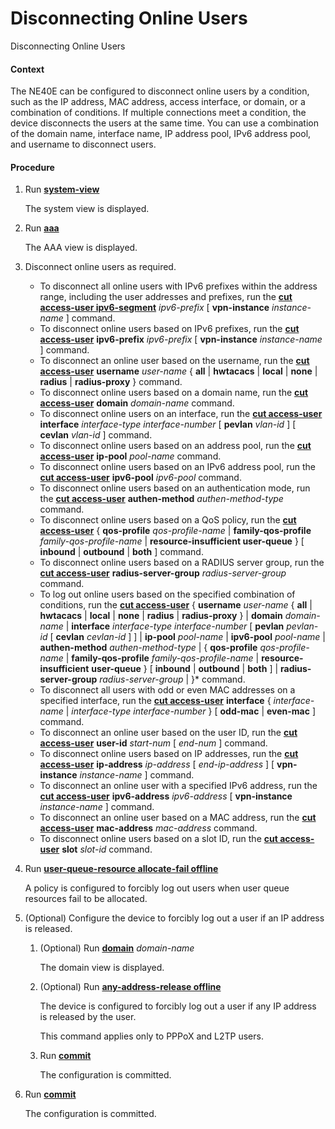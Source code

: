 Disconnecting Online Users
==========================

Disconnecting Online Users

#### Context

The NE40E can be configured to disconnect online users by a condition, such as the IP address, MAC address, access interface, or domain, or a combination of conditions. If multiple connections meet a condition, the device disconnects the users at the same time. You can use a combination of the domain name, interface name, IP address pool, IPv6 address pool, and username to disconnect users.


#### Procedure

1. Run [**system-view**](cmdqueryname=system-view)
   
   
   
   The system view is displayed.
2. Run [**aaa**](cmdqueryname=aaa)
   
   
   
   The AAA view is displayed.
3. Disconnect online users as required.
   
   
   * To disconnect all online users with IPv6 prefixes within the address range, including the user addresses and prefixes, run the [**cut access-user ipv6-segment**](cmdqueryname=cut+access-user+ipv6-segment) *ipv6-prefix* [ **vpn-instance** *instance-name* ] command.
   * To disconnect online users based on IPv6 prefixes, run the [**cut access-user**](cmdqueryname=cut+access-user) **ipv6-prefix** *ipv6-prefix* [ **vpn-instance** *instance-name* ] command.
   * To disconnect an online user based on the username, run the [**cut access-user**](cmdqueryname=cut+access-user) **username** *user-name* { **all** | **hwtacacs** | **local** | **none** | **radius** | **radius-proxy** } command.
   * To disconnect online users based on a domain name, run the [**cut access-user**](cmdqueryname=cut+access-user) **domain** *domain-name* command.
   * To disconnect online users on an interface, run the [**cut access-user**](cmdqueryname=cut+access-user) **interface** *interface-type interface-number* [ **pevlan** *vlan-id* ] [ **cevlan** *vlan-id* ] command.
   * To disconnect online users based on an address pool, run the [**cut access-user**](cmdqueryname=cut+access-user) **ip-pool** *pool-name* command.
   * To disconnect online users based on an IPv6 address pool, run the [**cut access-user**](cmdqueryname=cut+access-user) **ipv6-pool** *ipv6-pool* command.
   * To disconnect online users based on an authentication mode, run the [**cut access-user**](cmdqueryname=cut+access-user) **authen-method** *authen-method-type* command.
   * To disconnect online users based on a QoS policy, run the [**cut access-user**](cmdqueryname=cut+access-user) { **qos-profile** *qos-profile-name* | **family-qos-profile** *family-qos-profile-name* | **resource-insufficient user-queue** } [ **inbound** | **outbound** | **both** ] command.
   * To disconnect online users based on a RADIUS server group, run the [**cut access-user**](cmdqueryname=cut+access-user) **radius-server-group** *radius-server-group* command.
   * To log out online users based on the specified combination of conditions, run the [**cut access-user**](cmdqueryname=cut+access-user) { **username** *user-name* { **all** | **hwtacacs** | **local** | **none** | **radius** | **radius-proxy** } | **domain** *domain-name* | **interface** *interface-type interface-number* [ **pevlan** *pevlan-id* [ **cevlan** *cevlan-id* ] ] | **ip-pool** *pool-name* | **ipv6-pool** *pool-name* | **authen-method** *authen-method-type* | { **qos-profile** *qos-profile-name* | **family-qos-profile** *family-qos-profile-name* | **resource-insufficient** **user-queue** } [ **inbound** | **outbound** | **both** ] | **radius-server-group** *radius-server-group* | }\* command.
   * To disconnect all users with odd or even MAC addresses on a specified interface, run the [**cut access-user**](cmdqueryname=cut+access-user) **interface** { *interface-name* | *interface-type interface-number* } [ ****odd-mac**** | **even-mac** ] command.
   * To disconnect an online user based on the user ID, run the [**cut access-user**](cmdqueryname=cut+access-user) **user-id** *start-num* [ *end-num* ] command.
   * To disconnect online users based on IP addresses, run the [**cut access-user**](cmdqueryname=cut+access-user) **ip-address** *ip-address* [ *end-ip-address* ] [ **vpn-instance** *instance-name* ] command.
   * To disconnect an online user with a specified IPv6 address, run the [**cut access-user**](cmdqueryname=cut+access-user) **ipv6-address** *ipv6-address* [ **vpn-instance** *instance-name* ] command.
   * To disconnect an online user based on a MAC address, run the [**cut access-user**](cmdqueryname=cut+access-user) **mac-address** *mac-address* command.
   * To disconnect online users based on a slot ID, run the [**cut access-user**](cmdqueryname=cut+access-user) **slot** *slot-id* command.
4. Run [**user-queue-resource allocate-fail offline**](cmdqueryname=user-queue-resource+allocate-fail+offline)
   
   
   
   A policy is configured to forcibly log out users when user queue resources fail to be allocated.
5. (Optional) Configure the device to forcibly log out a user if an IP address is released.
   1. (Optional) Run [**domain**](cmdqueryname=domain) *domain-name*
      
      
      
      The domain view is displayed.
   2. (Optional) Run [**any-address-release offline**](cmdqueryname=any-address-release+offline)
      
      
      
      The device is configured to forcibly log out a user if any IP address is released by the user.
      
      
      
      This command applies only to PPPoX and L2TP users.
   3. Run [**commit**](cmdqueryname=commit)
      
      
      
      The configuration is committed.
6. Run [**commit**](cmdqueryname=commit)
   
   
   
   The configuration is committed.